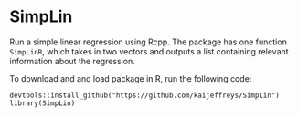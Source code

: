 # SimpLin

Run a simple linear regression using Rcpp. The package has one function `SimpLinR`, which takes in two vectors and outputs a list containing relevant information about the regression.

To download and and load package in R, run the following code:
```{r}
devtools::install_github("https://github.com/kaijeffreys/SimpLin")
library(SimpLin)
```

